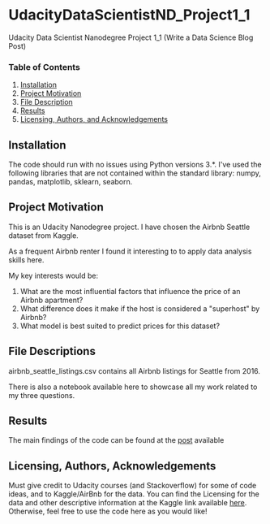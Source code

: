# UdacityDataScientistND_Project1_1
Udacity Data Scientist Nanodegree Project 1_1 (Write a Data Science Blog Post)

### Table of Contents

1. [Installation](#installation)
2. [Project Motivation](#motivation)
3. [File Description](#files)
4. [Results](#results)
5. [Licensing, Authors, and Acknowledgements](#licensing)

## Installation <a name="installation"></a>

The code should run with no issues using Python versions 3.*. I've used the following libraries that are not contained within the standard library: numpy, pandas, matplotlib, sklearn, seaborn.

## Project Motivation<a name="motivation"></a>

This is an Udacity Nanodegree project. I have chosen the Airbnb Seattle dataset from Kaggle. 

As a frequent Airbnb renter I found it interesting to to apply data analysis skills here. 

My key interests would be:

1. What are the most influential factors that influence the price of an Airbnb apartment?
2. What difference does it make if the host is considered a "superhost" by Airbnb?
3. What model is best suited to predict prices for this dataset?

## File Descriptions <a name="files"></a>

airbnb_seattle_listings.csv contains all Airbnb listings for Seattle from 2016. 

There is also a notebook available here to showcase all my work related to my three questions.



## Results<a name="results"></a>

The main findings of the code can be found at the [post](https://medium.com/p/fb185976fcd6/edit) available



## Licensing, Authors, Acknowledgements<a name="licensing"></a>

Must give credit to Udacity courses (and Stackoverflow) for some of code ideas, and to Kaggle/AirBnb for the data. You can find the Licensing for the data and other descriptive information at the Kaggle link available [here](https://www.kaggle.com/airbnb/seattle). Otherwise, feel free to use the code here as you would like!
